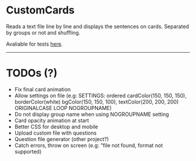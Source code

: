 # CustomCards

Reads a text file line by line and displays the sentences on cards. Separated by groups or not and shuffling.

Avaliable for tests [here](https://rezendecomz.github.io/customCards/).

---
# TODOs (?)

- Fix final card animation
- Allow settings on file (e.g: SETTINGS: ordered cardColor(150, 150, 150), borderColor(white) bgColor(150, 150, 100), textColor(200, 200, 200) ORIGINALCASE LOOP NOGROUPNAME)
- Do not display group name when using NOGROUPNAME setting
- Card opacity animation at start
- Better CSS for desktop and mobile
- Upload custom file with questions
- Question file generator (other project?)
- Catch errors, throw on screen (e.g: "file not found, format not supported)